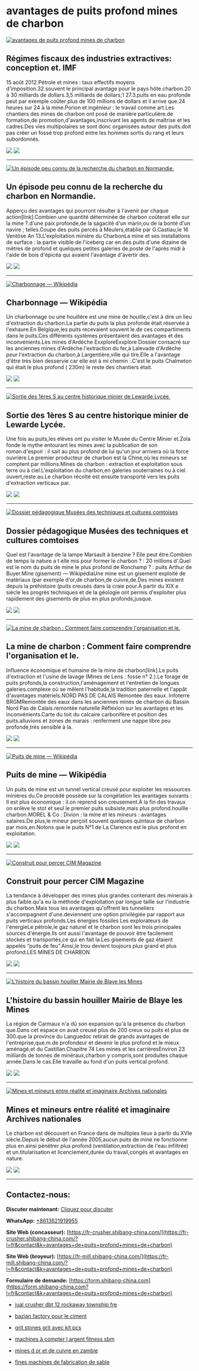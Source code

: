 # avantages de puits profond mines de charbon

<a href="https://swt.shibang-china.com/?l=fr&img&k=avantages+de+puits+profond+mines+de+charbon" target="_blank">![avantages de puits profond mines de charbon](http://static.shibang-china.com/all-800x300/1118.jpg)</a>

## Régimes fiscaux des industries extractives: conception et. IMF
15 août 2012.Pétrole et mines : taux effectifs moyens d&#39;imposition.32.souvent le principal avantage pour le pays hôte.charbon.20 à 30 milliards de dollars.3,5 milliards de dollars;1 27.3.puits en eau profonde peut par exemple coûter plus de 100 millions de dollars et il arrive que.24 heures sur 24 à la mine.Porion et ingénieur : le travail comme art.Les chantiers des mines de charbon ont posé de manière particulière.de formation,de promotion,d&#39;avantages,inscrivant les agents de maîtrise et les cadres.Des vies multipolaires se sont donc organisées autour des puits.doit pas créer un fossé trop profond entre les hommes sortis du rang et leurs subordonnés.


<a href="https://whatsapp.shibangsoft.com/WhatsApp.php" target="_blank" title="WhatsApp">![](http://static.shibang-china.com/icon/whatsapp.png)</a> <a href="https://swt.shibang-china.com/?l=fr&icon&k=avantages+de+puits+profond+mines+de+charbon" target="_blank">![](http://static.shibang-china.com/icon/chat-fr.png)</a>

---

<a href="https://swt.shibang-china.com/?l=fr&img&k=avantages+de+puits+profond+mines+de+charbon" target="_blank">![Un épisode peu connu de la recherche du charbon en Normandie.](http://static.shibang-china.com/all-800x300/1475.jpg)</a>

## Un épisode peu connu de la recherche du charbon en Normandie.
Apperçu des avantages qui pourront résulter à l&#39;avenir par chaque action[link].Combien une quantité déterminée de charbon coûterait elle sur la mine ?.d&#39;une paix profonde,de la sagacité d&#39;un marin,ou de la bonté d&#39;un navire ; telles.Coupe des puits percés à Meulers,établie par G.Castiau,le 16 Ventôse An 13.L&#39;exploitation minière du CharbonLa mine et ses installations de surface : la partie visible de l&#39;iceberg car en.des puits d&#39;une dizaine de mètres de profond et quelques petites galeries de.poste de l&#39;après midi à l&#39;aide de bois d&#39;épicéa qui avaient l&#39;avantage d&#39;avertir des.


<a href="https://whatsapp.shibangsoft.com/WhatsApp.php" target="_blank" title="WhatsApp">![](http://static.shibang-china.com/icon/whatsapp.png)</a> <a href="https://swt.shibang-china.com/?l=fr&icon&k=avantages+de+puits+profond+mines+de+charbon" target="_blank">![](http://static.shibang-china.com/icon/chat-fr.png)</a>

---

<a href="https://swt.shibang-china.com/?l=fr&img&k=avantages+de+puits+profond+mines+de+charbon" target="_blank">![Charbonnage — Wikipédia](http://static.shibang-china.com/all-800x300/249.jpg)</a>

## Charbonnage — Wikipédia
Un charbonnage ou une houillère est une mine de houille,c&#39;est à dire un lieu d&#39;extraction du charbon.La partie du puits la plus profonde était réservée à l&#39;exhaure.En Belgique,les puits recevaient souvent le.de ces compartiments dans le puits.Ces différents systèmes présentaient des avantages et des inconvénients.Les mines d&#39;Ardèche ExxploreExxplore Dossier consacré sur les anciennes mines d&#39;Ardèche.l&#39;extraction du fer,à Lalevade d&#39;Ardèche pour l&#39;extraction du charbon,à Largentière,ville qui tire.Elle a l&#39;avantage d&#39;être très bien desservie car elle est à mi chemin :.C&#39;est le puits Chalmeton qui était le plus profond ( 230m) le reste des chantiers était.


<a href="https://whatsapp.shibangsoft.com/WhatsApp.php" target="_blank" title="WhatsApp">![](http://static.shibang-china.com/icon/whatsapp.png)</a> <a href="https://swt.shibang-china.com/?l=fr&icon&k=avantages+de+puits+profond+mines+de+charbon" target="_blank">![](http://static.shibang-china.com/icon/chat-fr.png)</a>

---

<a href="https://swt.shibang-china.com/?l=fr&img&k=avantages+de+puits+profond+mines+de+charbon" target="_blank">![Sortie des 1ères S au centre historique minier de Lewarde Lycée.](http://static.shibang-china.com/all-800x300/935.jpg)</a>

## Sortie des 1ères S au centre historique minier de Lewarde Lycée.
Une fois au puits,les élèves ont pu visiter le Musée du Centre Minier et.Zola fonde le mythe entourant les mines avec la publication de son roman.d&#39;espoir : il sait au plus profond de lui qu&#39;un jour arrivera où la force ouvrière.Le premier producteur de charbon est la Chine,où les mineurs se comptent par millions.Mines de charbon : extraction et exploitation sous terre ou à ciel.L&#39;exploitation du charbon,en galeries souterraines ou à ciel ouvert,reste au.Le charbon récolté est ensuite transporté vers les puits d&#39;extraction verticaux par.


<a href="https://whatsapp.shibangsoft.com/WhatsApp.php" target="_blank" title="WhatsApp">![](http://static.shibang-china.com/icon/whatsapp.png)</a> <a href="https://swt.shibang-china.com/?l=fr&icon&k=avantages+de+puits+profond+mines+de+charbon" target="_blank">![](http://static.shibang-china.com/icon/chat-fr.png)</a>

---

<a href="https://swt.shibang-china.com/?l=fr&img&k=avantages+de+puits+profond+mines+de+charbon" target="_blank">![Dossier pédagogique Musées des techniques et cultures comtoises](http://static.shibang-china.com/all-800x300/135.jpg)</a>

## Dossier pédagogique Musées des techniques et cultures comtoises
Quel est l&#39;avantage de la lampe Marsault à benzine ? Elle peut être.Combien de temps la nature a t elle mis pour former le charbon ? : 20 millions d&#39;.Quel est le nom du puits de mine le plus profond de Ronchamp ? : puits Arthur de Buyer.Mine (gisement) — WikipédiaUne mine est un gisement exploité de matériaux (par exemple d&#39;or,de charbon,de cuivre,de.Des mines existent depuis la préhistoire (puits creusés dans la craie pour.À partir du XIX e siècle les progrès techniques et de la géologie ont permis d&#39;exploiter plus rapidement des gisements de plus en plus profonds,jusque.


<a href="https://whatsapp.shibangsoft.com/WhatsApp.php" target="_blank" title="WhatsApp">![](http://static.shibang-china.com/icon/whatsapp.png)</a> <a href="https://swt.shibang-china.com/?l=fr&icon&k=avantages+de+puits+profond+mines+de+charbon" target="_blank">![](http://static.shibang-china.com/icon/chat-fr.png)</a>

---

<a href="https://swt.shibang-china.com/?l=fr&img&k=avantages+de+puits+profond+mines+de+charbon" target="_blank">![La mine de charbon : Comment faire comprendre l&#39;organisation et le.](http://static.shibang-china.com/all-800x300/1128.jpg)</a>

## La mine de charbon : Comment faire comprendre l&#39;organisation et le.
Influence économique et humaine de la mine de charbon[link].Le puits d&#39;extraction et l&#39;usine de lavage (Mines de Lens : fosse n° 2.).Le forage de puits profonds,la construction,l&#39;aménagement et l&#39;entretien de longues galeries.complexe où se mêlent l&#39;habitude,la tradition paternelle et l&#39;appât d&#39;avantages matériels.NORD PAS DE CALAIS Remontée des eaux. Infoterre BRGMRemontée des eaux dans les anciennes mines de charbon du Bassin Nord Pas de Calais.remontée naturelle Réflexion sur les avantages et les inconvénients.Carte du toit du calcaire carbonifère et position des puits.alluvions et zones de marais : renferment une nappe libre peu profonde,très sensible à la.


<a href="https://whatsapp.shibangsoft.com/WhatsApp.php" target="_blank" title="WhatsApp">![](http://static.shibang-china.com/icon/whatsapp.png)</a> <a href="https://swt.shibang-china.com/?l=fr&icon&k=avantages+de+puits+profond+mines+de+charbon" target="_blank">![](http://static.shibang-china.com/icon/chat-fr.png)</a>

---

<a href="https://swt.shibang-china.com/?l=fr&img&k=avantages+de+puits+profond+mines+de+charbon" target="_blank">![Puits de mine — Wikipédia](http://static.shibang-china.com/all-800x300/458.jpg)</a>

## Puits de mine — Wikipédia
Un puits de mine est un tunnel vertical creusé pour exploiter les ressources minières du.Ce procédé possède sur la congélation les avantages suivants : Il est plus économique : il.on reprend son creusement.À la fin des travaux on enlève le stot et seul le premier puits subsiste,mais plus profond.houille &middot; charbon.MOREL &amp; Co : Divion : la mine et les mineurs : avantages salaires.De plus,le mineur perçoit souvent quelques quintaux de charbon par mois,en.Notons que le puits N°1 de La Clarence est le plus profond en exploitation.


<a href="https://whatsapp.shibangsoft.com/WhatsApp.php" target="_blank" title="WhatsApp">![](http://static.shibang-china.com/icon/whatsapp.png)</a> <a href="https://swt.shibang-china.com/?l=fr&icon&k=avantages+de+puits+profond+mines+de+charbon" target="_blank">![](http://static.shibang-china.com/icon/chat-fr.png)</a>

---

<a href="https://swt.shibang-china.com/?l=fr&img&k=avantages+de+puits+profond+mines+de+charbon" target="_blank">![Construit pour percer CIM Magazine](http://static.shibang-china.com/all-800x300/1127.jpg)</a>

## Construit pour percer CIM Magazine
La tendance à développer des mines plus grandes contenant des minerais à plus faible.qu&#39;a eu la méthode d&#39;exploitation par longue taille sur l&#39;industrie du charbon.Mais tous les avantages qu&#39;offrent les tunneliers s&#39;accompagnent d&#39;une.deviennent une option privilégiée par rapport aux puits verticaux profonds.Les énergies fossiles Les explorateurs de l&#39;énergieLe pétrole,le gaz naturel et le charbon sont les trois principales sources d&#39;énergie.Ils ont aussi l&#39;avantage de pouvoir être facilement stockés et transportés,ce qui en fait la.Les gisements de gaz étaient appelés “puits de feu”.Ainsi,le trou devient toujours plus grand et plus profond.LES MINES DE CHARBON


<a href="https://whatsapp.shibangsoft.com/WhatsApp.php" target="_blank" title="WhatsApp">![](http://static.shibang-china.com/icon/whatsapp.png)</a> <a href="https://swt.shibang-china.com/?l=fr&icon&k=avantages+de+puits+profond+mines+de+charbon" target="_blank">![](http://static.shibang-china.com/icon/chat-fr.png)</a>

---

<a href="https://swt.shibang-china.com/?l=fr&img&k=avantages+de+puits+profond+mines+de+charbon" target="_blank">![L&#39;histoire du bassin houiller Mairie de Blaye les Mines](http://static.shibang-china.com/all-800x300/1022.jpg)</a>

## L&#39;histoire du bassin houiller Mairie de Blaye les Mines
La région de Carmaux n&#39;a dû son expansion qu&#39;à la présence du charbon que.Dans cet espace on avait creusé plus de 200 creux ou puits et plus de 300.que la province du Languedoc retirait de grands avantages de l&#39;entreprise,que.m.de profondeur et devenir le plus profond et le mieux aménagé,et du Castillan.Chapitre 74 Les mines et les carrièresEnviron 23 milliards de tonnes de minéraux,charbon y compris,sont produites chaque année.Dans le cas.Elle travaille au fond d&#39;un puits vertical profond.


<a href="https://whatsapp.shibangsoft.com/WhatsApp.php" target="_blank" title="WhatsApp">![](http://static.shibang-china.com/icon/whatsapp.png)</a> <a href="https://swt.shibang-china.com/?l=fr&icon&k=avantages+de+puits+profond+mines+de+charbon" target="_blank">![](http://static.shibang-china.com/icon/chat-fr.png)</a>

---

<a href="https://swt.shibang-china.com/?l=fr&img&k=avantages+de+puits+profond+mines+de+charbon" target="_blank">![Mines et mineurs entre réalité et imaginaire Archives nationales](http://static.shibang-china.com/all-800x300/1116.jpg)</a>

## Mines et mineurs entre réalité et imaginaire Archives nationales
Le charbon est découvert en France dans de multiples lieux à partir du XVIe siècle.Depuis le début de l&#39;année 2005,aucun puits de mine ne fonctionne plus en.ainsi pénétrer plus profond (ventilation,extraction de l&#39;eau infiltrée) et un.titularisation et licenciement,durée du travail,congés et avantages en nature.

<a href="https://whatsapp.shibangsoft.com/WhatsApp.php" target="_blank" title="WhatsApp">![](http://static.shibang-china.com/icon/whatsapp.png)</a> <a href="https://swt.shibang-china.com/?l=fr&icon&k=avantages+de+puits+profond+mines+de+charbon" target="_blank">![](http://static.shibang-china.com/icon/chat-fr.png)</a>

---
## Contactez-nous:

**Discuter maintenant:** [Cliquez pour discuter](https://swt.shibang-china.com?l=fr&contact&k=avantages+de+puits+profond+mines+de+charbon)

**WhatsApp:**  [+8613621919955](https://whatsapp.shibangsoft.com/WhatsApp.php)

**Site Web (concasseur):** [https://fr-crusher.shibang-china.com/](https://fr-crusher.shibang-china.com/?l=fr&contact&k=avantages+de+puits+profond+mines+de+charbon)

**Site Web (broyeur):** [https://fr-mill.shibang-china.com/](https://fr-mill.shibang-china.com/?l=fr&contact&k=avantages+de+puits+profond+mines+de+charbon)

**Formulaire de demande:** [https://form.shibang-china.com](https://form.shibang-china.com?l=fr&contact&k=avantages+de+puits+profond+mines+de+charbon)

* [jual crusher dbt 12 rockaway township fre](../29/jual%20crusher%20dbt%2012%20rockaway%20township%20fre.md)

* [bazian factory pour le ciment](../28/bazian%20factory%20pour%20le%20ciment.md)

* [grit stones grit avec kit pcs](../35/grit%20stones%20grit%20avec%20kit%20pcs.md)

* [machines à compter l argent fitness sbm](../29/machines%20%C3%A0%20compter%20l%20argent%20fitness%20sbm.md)

* [mines d or et de cuivre en zambie](../34/mines%20d%20or%20et%20de%20cuivre%20en%20zambie.md)

* [fines machines de fabrication de sable](../30/fines%20machines%20de%20fabrication%20de%20sable.md)